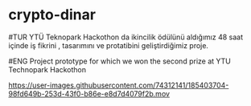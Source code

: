 # crypto-dinar

#TUR
YTÜ Teknopark Hackothon da ikincilik ödülünü aldığımız 48 saat içinde iş fikrini , tasarımını ve protatibini geliştirdiğimiz proje.

#ENG
Project prototype for which we won the second prize at YTU Technopark Hackothon

https://user-images.githubusercontent.com/74312141/185403704-98fd649b-253d-43f0-b86e-e8d7d4079f2b.mov

